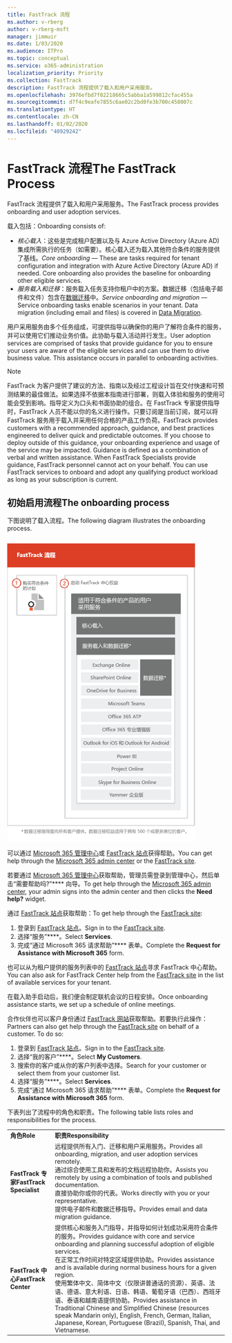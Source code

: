 ```yaml
---
title: FastTrack 流程
ms.author: v-rberg
author: v-rberg-msft
manager: jimmuir
ms.date: 1/03/2020
ms.audience: ITPro
ms.topic: conceptual
ms.service: o365-administration
localization_priority: Priority
ms.collection: FastTrack
description: FastTrack 流程提供了载入和用户采用服务。
ms.openlocfilehash: 3976efbd7f02218665c5abba1a599812cfac455a
ms.sourcegitcommit: d7f4c9eafe7855c6ae02c2bd0fe3b700c458007c
ms.translationtype: HT
ms.contentlocale: zh-CN
ms.lasthandoff: 01/02/2020
ms.locfileid: "40929242"
---
```

# <a name="the-fasttrack-process"></a><span data-ttu-id="25a01-103">FastTrack 流程</span><span class="sxs-lookup"><span data-stu-id="25a01-103">The FastTrack Process</span></span>

<span data-ttu-id="25a01-104">FastTrack 流程提供了载入和用户采用服务。</span><span class="sxs-lookup"><span data-stu-id="25a01-104">The FastTrack process provides onboarding and user adoption services.</span></span> 
  
<span data-ttu-id="25a01-105">载入包括：</span><span class="sxs-lookup"><span data-stu-id="25a01-105">Onboarding consists of:</span></span>
  
- <span data-ttu-id="25a01-p101">*核心载入*：这些是完成租户配置以及与 Azure Active Directory (Azure AD) 集成所需执行的任务（如需要）。核心载入还为载入其他符合条件的服务提供了基线。</span><span class="sxs-lookup"><span data-stu-id="25a01-p101">*Core onboarding* — These are tasks required for tenant configuration and integration with Azure Active Directory (Azure AD) if needed. Core onboarding also provides the baseline for onboarding other eligible services.</span></span> 
- <span data-ttu-id="25a01-p102">*服务载入和迁移*：服务载入任务支持你租户中的方案。数据迁移（包括电子邮件和文件）包含在[数据迁移](O365-data-migration.md)中。</span><span class="sxs-lookup"><span data-stu-id="25a01-p102">*Service onboarding and migration* — Service onboarding tasks enable scenarios in your tenant. Data migration (including email and files) is covered in [Data Migration](O365-data-migration.md).</span></span> 
    
<span data-ttu-id="25a01-p103">用户采用服务由多个任务组成，可提供指导以确保你的用户了解符合条件的服务，并可以使用它们推动业务价值。此协助与载入活动并行发生。</span><span class="sxs-lookup"><span data-stu-id="25a01-p103">User adoption services are comprised of tasks that provide guidance for you to ensure your users are aware of the eligible services and can use them to drive business value. This assistance occurs in parallel to onboarding activities.</span></span>
  
> [!NOTE]
> <span data-ttu-id="25a01-p104">FastTrack 为客户提供了建议的方法、指南以及经过工程设计旨在交付快速和可预测结果的最佳做法。如果选择不依据本指南进行部署，则载入体验和服务的使用可能会受到影响。指导定义为口头和书面协助的组合。在 FastTrack 专家提供指导时，FastTrack 人员不能以你的名义进行操作。只要订阅是当前订阅，就可以将 FastTrack 服务用于载入并采用任何合格的产品工作负荷。</span><span class="sxs-lookup"><span data-stu-id="25a01-p104">FastTrack provides customers with a recommended approach, guidance, and best practices engineered to deliver quick and predictable outcomes. If you choose to deploy outside of this guidance, your onboarding experience and usage of the service may be impacted. Guidance is defined as a combination of verbal and written assistance. When FastTrack Specialists provide guidance, FastTrack personnel cannot act on your behalf. You can use FastTrack services to onboard and adopt any qualifying product workload as long as your subscription is current.</span></span> 
  
## <a name="the-onboarding-process"></a><span data-ttu-id="25a01-117">初始启用流程</span><span class="sxs-lookup"><span data-stu-id="25a01-117">The onboarding process</span></span>

<span data-ttu-id="25a01-118">下图说明了载入流程。</span><span class="sxs-lookup"><span data-stu-id="25a01-118">The following diagram illustrates the onboarding process.</span></span>
  
![使用载入权益的日程表](media/O365-Onboarding-Timeline.png)
  
<span data-ttu-id="25a01-120">可以通过 [Microsoft 365 管理中心](https://go.microsoft.com/fwlink/?linkid=2032704)或 [FastTrack 站点](https://go.microsoft.com/fwlink/?linkid=780698)获得帮助。</span><span class="sxs-lookup"><span data-stu-id="25a01-120">You can get help through the [Microsoft 365 admin center](https://go.microsoft.com/fwlink/?linkid=2032704) or the [FastTrack site](https://go.microsoft.com/fwlink/?linkid=780698).</span></span> 

<span data-ttu-id="25a01-121">若要通过 [Microsoft 365 管理中心](https://go.microsoft.com/fwlink/?linkid=2032704)获取帮助，管理员需登录到管理中心，然后单击“需要帮助吗?”\*\*\*\* 向导。</span><span class="sxs-lookup"><span data-stu-id="25a01-121">To get help through the [Microsoft 365 admin center](https://go.microsoft.com/fwlink/?linkid=2032704), your admin signs into the admin center and then clicks the **Need help?** widget.</span></span> 

<span data-ttu-id="25a01-122">通过 [FastTrack 站点](https://go.microsoft.com/fwlink/?linkid=780698)获取帮助：</span><span class="sxs-lookup"><span data-stu-id="25a01-122">To get help through the [FastTrack site](https://go.microsoft.com/fwlink/?linkid=780698):</span></span> 
1.  <span data-ttu-id="25a01-123">登录到 [FastTrack 站点](https://go.microsoft.com/fwlink/?linkid=780698)。</span><span class="sxs-lookup"><span data-stu-id="25a01-123">Sign in to the [FastTrack site](https://go.microsoft.com/fwlink/?linkid=780698).</span></span> 
2.  <span data-ttu-id="25a01-124">选择“服务”\*\*\*\*。</span><span class="sxs-lookup"><span data-stu-id="25a01-124">Select **Services**.</span></span>
3.  <span data-ttu-id="25a01-125">完成“通过 Microsoft 365 请求帮助”\*\*\*\* 表单。</span><span class="sxs-lookup"><span data-stu-id="25a01-125">Complete the **Request for Assistance with Microsoft 365** form.</span></span> 
  
 <span data-ttu-id="25a01-126">也可以从为租户提供的服务列表中的 [FastTrack 站点](https://go.microsoft.com/fwlink/?linkid=780698)寻求 FastTrack 中心帮助。</span><span class="sxs-lookup"><span data-stu-id="25a01-126">You can also ask for FastTrack Center help from the [FastTrack site](https://go.microsoft.com/fwlink/?linkid=780698) in the list of available services for your tenant.</span></span> 
    
 <span data-ttu-id="25a01-127">在载入助手启动后，我们便会制定联机会议的日程安排。</span><span class="sxs-lookup"><span data-stu-id="25a01-127">Once onboarding assistance starts, we set up a schedule of online meetings.</span></span>
    
<span data-ttu-id="25a01-p105">合作伙伴也可以客户身份通过 [FastTrack 网站](https://go.microsoft.com/fwlink/?linkid=780698)获取帮助。若要执行此操作：</span><span class="sxs-lookup"><span data-stu-id="25a01-p105">Partners can also get help through the [FastTrack site](https://go.microsoft.com/fwlink/?linkid=780698) on behalf of a customer. To do so:</span></span>
1.  <span data-ttu-id="25a01-130">登录到 [FastTrack 站点](https://go.microsoft.com/fwlink/?linkid=780698)。</span><span class="sxs-lookup"><span data-stu-id="25a01-130">Sign in to the [FastTrack site](https://go.microsoft.com/fwlink/?linkid=780698).</span></span> 
2.  <span data-ttu-id="25a01-131">选择“我的客户”\*\*\*\*。</span><span class="sxs-lookup"><span data-stu-id="25a01-131">Select **My Customers**.</span></span>
3.  <span data-ttu-id="25a01-132">搜索你的客户或从你的客户列表中选择。</span><span class="sxs-lookup"><span data-stu-id="25a01-132">Search for your customer or select them from your customer list.</span></span>
4.  <span data-ttu-id="25a01-133">选择“服务”\*\*\*\*。</span><span class="sxs-lookup"><span data-stu-id="25a01-133">Select **Services**.</span></span>
5.  <span data-ttu-id="25a01-134">完成“通过 Microsoft 365 请求帮助”\*\*\*\* 表单。</span><span class="sxs-lookup"><span data-stu-id="25a01-134">Complete the **Request for Assistance with Microsoft 365** form.</span></span> 

<span data-ttu-id="25a01-135">下表列出了流程中的角色和职责。</span><span class="sxs-lookup"><span data-stu-id="25a01-135">The following table lists roles and responsibilities for the process.</span></span>
    
|||
|:-----|:-----|
|<span data-ttu-id="25a01-136">**角色**</span><span class="sxs-lookup"><span data-stu-id="25a01-136">**Role**</span></span> <br/> |<span data-ttu-id="25a01-137">**职责**</span><span class="sxs-lookup"><span data-stu-id="25a01-137">**Responsibility**</span></span> <br/> |
|<span data-ttu-id="25a01-138">**FastTrack 专家**</span><span class="sxs-lookup"><span data-stu-id="25a01-138">**FastTrack Specialist**</span></span> <br/> |<span data-ttu-id="25a01-139">远程提供所有入门、迁移和用户采用服务。</span><span class="sxs-lookup"><span data-stu-id="25a01-139">Provides all onboarding, migration, and user adoption services remotely.</span></span>  <br/> <span data-ttu-id="25a01-140">通过综合使用工具和发布的文档远程协助你。</span><span class="sxs-lookup"><span data-stu-id="25a01-140">Assists you remotely by using a combination of tools and published documentation.</span></span> <br/> <span data-ttu-id="25a01-141">直接协助你或你的代表。</span><span class="sxs-lookup"><span data-stu-id="25a01-141">Works directly with you or your representative.</span></span> <br/> <span data-ttu-id="25a01-142">提供电子邮件和数据迁移指导。</span><span class="sxs-lookup"><span data-stu-id="25a01-142">Provides email and data migration guidance.</span></span>|
|<span data-ttu-id="25a01-143">**FastTrack 中心**</span><span class="sxs-lookup"><span data-stu-id="25a01-143">**FastTrack Center**</span></span>  <br/> |<span data-ttu-id="25a01-144">提供核心和服务入门指导，并指导如何计划成功采用符合条件的服务。</span><span class="sxs-lookup"><span data-stu-id="25a01-144">Provides guidance with core and service onboarding and planning successful adoption of eligible services.</span></span>  <br/> <span data-ttu-id="25a01-145">在正常工作时间对特定区域提供协助。</span><span class="sxs-lookup"><span data-stu-id="25a01-145">Provides assistance and is available during normal business hours for a given region.</span></span> <br/> <span data-ttu-id="25a01-146">使用繁体中文、简体中文（仅限讲普通话的资源）、英语、法语、德语、意大利语、日语、韩语、葡萄牙语（巴西）、西班牙语、泰语和越南语提供协助。</span><span class="sxs-lookup"><span data-stu-id="25a01-146">Provides assistance in Traditional Chinese and Simplified Chinese (resources speak Mandarin only), English, French, German, Italian, Japanese, Korean, Portuguese (Brazil), Spanish, Thai, and Vietnamese.</span></span>|


  

